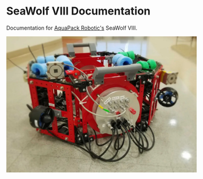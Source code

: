 # SeaWolf VIII Documentation

Documentation for [AquaPack Robotic's](https://aquapackrobotics.org/) SeaWolf VIII.


![](./img/seawolf8.webp)
